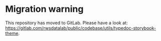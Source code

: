 # Migration warning

This repository has moved to GitLab. Please have a look at: https://gitlab.com/rwsdatalab/public/codebase/utils/typedoc-storybook-theme.
